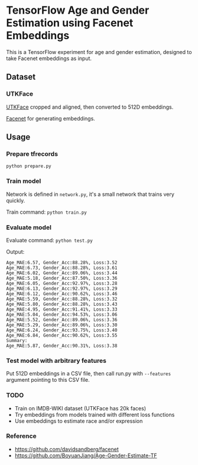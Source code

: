 # TensorFlow Age and Gender Estimation using Facenet Embeddings

This is a TensorFlow experiment for age and gender estimation, designed to take Facenet embeddings as input.

## Dataset

### UTKFace

[UTKFace](https://susanqq.github.io/UTKFace/) cropped and aligned, then converted to 512D embeddings.

[Facenet](https://github.com/davidsandberg/facenet) for generating embeddings.

## Usage

### Prepare tfrecords

```
python prepare.py
```

### Train model

Network is defined in `network.py`, it's a small network that trains very quickly.

Train command: `python train.py`

### Evaluate model

Evaluate command: `python test.py`

Output:

```
Age_MAE:6.57, Gender_Acc:88.28%, Loss:3.52
Age_MAE:6.73, Gender_Acc:88.28%, Loss:3.61
Age_MAE:6.02, Gender_Acc:89.06%, Loss:3.44
Age_MAE:5.18, Gender_Acc:87.50%, Loss:3.36
Age_MAE:6.05, Gender_Acc:92.97%, Loss:3.28
Age_MAE:6.13, Gender_Acc:92.97%, Loss:3.29
Age_MAE:6.12, Gender_Acc:90.62%, Loss:3.46
Age_MAE:5.59, Gender_Acc:88.28%, Loss:3.32
Age_MAE:5.80, Gender_Acc:88.28%, Loss:3.43
Age_MAE:4.95, Gender_Acc:91.41%, Loss:3.33
Age_MAE:5.04, Gender_Acc:94.53%, Loss:3.06
Age_MAE:5.52, Gender_Acc:89.06%, Loss:3.36
Age_MAE:5.29, Gender_Acc:89.06%, Loss:3.30
Age_MAE:6.24, Gender_Acc:93.75%, Loss:3.40
Age_MAE:6.84, Gender_Acc:90.62%, Loss:3.55
Summary:
Age_MAE:5.87, Gender_Acc:90.31%, Loss:3.38
```

### Test model with arbitrary features

Put 512D embeddings in a CSV file, then call run.py with `--features` argument pointing to this CSV file.


### TODO

- Train on IMDB-WIKI dataset (UTKFace has 20k faces)
- Try embeddings from models trained with different loss functions
- Use embeddings to estimate race and/or expression


### Reference

- https://github.com/davidsandberg/facenet
- https://github.com/BoyuanJiang/Age-Gender-Estimate-TF
